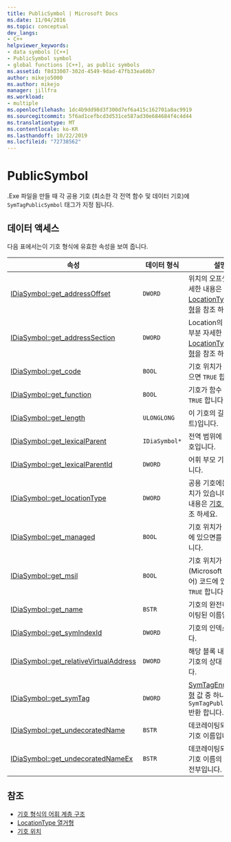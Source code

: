 ```yaml
---
title: PublicSymbol | Microsoft Docs
ms.date: 11/04/2016
ms.topic: conceptual
dev_langs:
- C++
helpviewer_keywords:
- data symbols [C++]
- PublicSymbol symbol
- global functions [C++], as public symbols
ms.assetid: f8d33007-302d-4549-9dad-47fb33ea60b7
author: mikejo5000
ms.author: mikejo
manager: jillfra
ms.workload:
- multiple
ms.openlocfilehash: 1dc4b9dd98d3f300d7ef6a415c162701a8ac9919
ms.sourcegitcommit: 5f6ad1cefbcd3d531ce587ad30e684684f4c4d44
ms.translationtype: MT
ms.contentlocale: ko-KR
ms.lasthandoff: 10/22/2019
ms.locfileid: "72738562"
---
```

# <a name="publicsymbol"></a>PublicSymbol
.Exe 파일을 만들 때 각 공용 기호 (최소한 각 전역 함수 및 데이터 기호)에 `SymTagPublicSymbol` 태그가 지정 됩니다.

## <a name="properties"></a>데이터 액세스
 다음 표에서는이 기호 형식에 유효한 속성을 보여 줍니다.

|속성|데이터 형식|설명|
|--------------|---------------|-----------------|
|[IDiaSymbol::get_addressOffset](../../debugger/debug-interface-access/idiasymbol-get-addressoffset.md)|`DWORD`|위치의 오프셋 부분 자세한 내용은 [LocationType 열거형](../../debugger/debug-interface-access/locationtype.md)을 참조 하세요.|
|[IDiaSymbol::get_addressSection](../../debugger/debug-interface-access/idiasymbol-get-addresssection.md)|`DWORD`|Location의 Section 부분 자세한 내용은 [LocationType 열거형](../../debugger/debug-interface-access/locationtype.md)을 참조 하세요.|
|[IDiaSymbol::get_code](../../debugger/debug-interface-access/idiasymbol-get-code.md)|`BOOL`|기호 위치가 코드에 있으면 `TRUE` 합니다.|
|[IDiaSymbol::get_function](../../debugger/debug-interface-access/idiasymbol-get-function.md)|`BOOL`|기호가 함수 이면를 `TRUE` 합니다.|
|[IDiaSymbol::get_length](../../debugger/debug-interface-access/idiasymbol-get-length.md)|`ULONGLONG`|이 기호의 길이 (바이트)입니다.|
|[IDiaSymbol::get_lexicalParent](../../debugger/debug-interface-access/idiasymbol-get-lexicalparent.md)|`IDiaSymbol*`|전역 범위에 대 한 기호입니다.|
|[IDiaSymbol::get_lexicalParentId](../../debugger/debug-interface-access/idiasymbol-get-lexicalparentid.md)|`DWORD`|어휘 부모 기호의 ID입니다.|
|[IDiaSymbol::get_locationType](../../debugger/debug-interface-access/idiasymbol-get-locationtype.md)|`DWORD`|공용 기호에는 정적 위치가 있습니다. 자세한 내용은 [기호 위치](../../debugger/debug-interface-access/symbol-locations.md)를 참조 하세요.|
|[IDiaSymbol::get_managed](../../debugger/debug-interface-access/idiasymbol-get-managed.md)|`BOOL`|기호 위치가 관리 코드에 있으면를 `TRUE` 합니다.|
|[IDiaSymbol::get_msil](../../debugger/debug-interface-access/idiasymbol-get-msil.md)|`BOOL`|기호 위치가 MSIL (Microsoft 중간 언어) 코드에 있으면 `TRUE` 합니다.|
|[IDiaSymbol::get_name](../../debugger/debug-interface-access/idiasymbol-get-name.md)|`BSTR`|기호의 완전히 데코레이팅된 이름입니다.|
|[IDiaSymbol::get_symIndexId](../../debugger/debug-interface-access/idiasymbol-get-symindexid.md)|`DWORD`|기호의 인덱스 ID입니다.|
|[IDiaSymbol::get_relativeVirtualAddress](../../debugger/debug-interface-access/idiasymbol-get-relativevirtualaddress.md)|`DWORD`|해당 블록 내에 있는 기호의 상대 위치입니다.|
|[IDiaSymbol::get_symTag](../../debugger/debug-interface-access/idiasymbol-get-symtag.md)|`DWORD`|[SymTagEnum 열거형](../../debugger/debug-interface-access/symtagenum.md) 값 중 하나인 `SymTagPublicSymbol` 반환 합니다.|
|[IDiaSymbol::get_undecoratedName](../../debugger/debug-interface-access/idiasymbol-get-undecoratedname.md)|`BSTR`|데코레이팅되지 않은 기호 이름입니다.|
|[IDiaSymbol::get_undecoratedNameEx](../../debugger/debug-interface-access/idiasymbol-get-undecoratednameex.md)|`BSTR`|데코레이팅되지 않은 기호 이름의 일부 또는 전부입니다.|

## <a name="see-also"></a>참조
- [기호 형식의 어휘 계층 구조](../../debugger/debug-interface-access/lexical-hierarchy-of-symbol-types.md)
- [LocationType 열거형](../../debugger/debug-interface-access/locationtype.md)
- [기호 위치](../../debugger/debug-interface-access/symbol-locations.md)